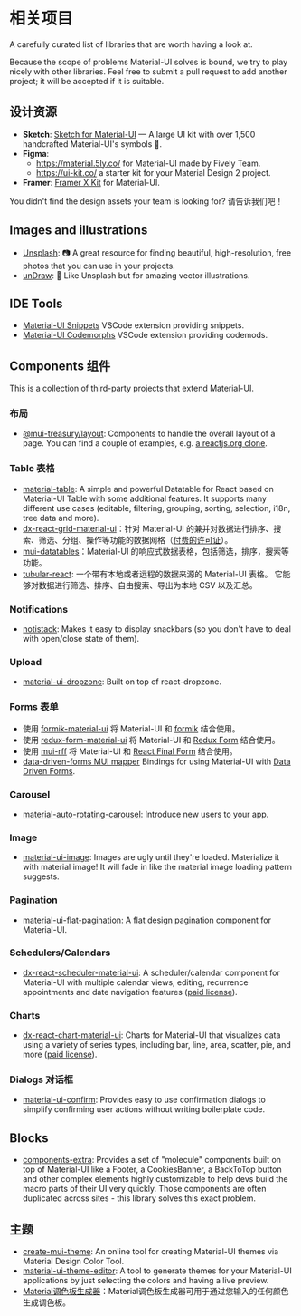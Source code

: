 # 相关项目

<p class="description">A carefully curated list of libraries that are worth having a look at.</p>

Because the scope of problems Material-UI solves is bound, we try to play nicely with other libraries. Feel free to submit a pull request to add another project; it will be accepted if it is suitable.

## 设计资源

- **Sketch**: [Sketch for Material-UI](https://material-ui.com/store/items/sketch-react/) — A large UI kit with over 1,500 handcrafted Material-UI's symbols 💎.
- **Figma**: 
  - https://material.5ly.co/ for Material-UI made by Fively Team.
  - https://ui-kit.co/ a starter kit for your Material Design 2 project.
- **Framer**: [Framer X Kit](https://packages.framer.com/package/material-ui/material-ui) for Material-UI.

You didn't find the design assets your team is looking for? 请告诉我们吧！

## Images and illustrations

- [Unsplash](https://unsplash.com): 📷 A great resource for finding beautiful, high-resolution, free photos that you can use in your projects.
- [unDraw](https://undraw.co/): 📐 Like Unsplash but for amazing vector illustrations.

## IDE Tools

- [Material-UI Snippets](https://marketplace.visualstudio.com/items?itemName=vscodeshift.material-ui-snippets) VSCode extension providing snippets.
- [Material-UI Codemorphs](https://marketplace.visualstudio.com/items?itemName=vscodeshift.material-ui-codemorphs) VSCode extension providing codemods.

## Components 组件

This is a collection of third-party projects that extend Material-UI.

### 布局

- [@mui-treasury/layout](https://mui-treasury.com/layout): Components to handle the overall layout of a page. You can find a couple of examples, e.g. [a reactjs.org clone](https://mui-treasury.com/layout/clones/reactjs).

### Table 表格

- [material-table](https://github.com/mbrn/material-table): A simple and powerful Datatable for React based on Material-UI Table with some additional features. It supports many different use cases (editable, filtering, grouping, sorting, selection, i18n, tree data and more).
- [dx-react-grid-material-ui](https://devexpress.github.io/devextreme-reactive/react/grid/)：针对 Material-UI 的兼并对数据进行排序、搜索、筛选、分组、操作等功能的数据网格（[付费的许可证](https://js.devexpress.com/licensing/)）。
- [mui-datatables](https://github.com/gregnb/mui-datatables)：Material-UI 的响应式数据表格，包括筛选，排序，搜索等功能。
- [tubular-react](https://github.com/unosquare/tubular-react): 一个带有本地或者远程的数据来源的 Material-UI 表格。 它能够对数据进行筛选、排序、自由搜索、导出为本地 CSV 以及汇总。

### Notifications

- [notistack](https://github.com/iamhosseindhv/notistack): Makes it easy to display snackbars (so you don't have to deal with open/close state of them).

### Upload

- [material-ui-dropzone](https://github.com/Yuvaleros/material-ui-dropzone): Built on top of react-dropzone.

### Forms 表单

- 使用 [formik-material-ui](https://github.com/stackworx/formik-material-ui) 将 Material-UI 和 [formik](https://jaredpalmer.com/formik) 结合使用。
- 使用 [redux-form-material-ui](https://github.com/erikras/redux-form-material-ui) 将 Material-UI 和 [Redux Form](https://redux-form.com/) 结合使用。
- 使用 [mui-rff](https://github.com/lookfirst/mui-rff) 将 Material-UI 和 [React Final Form](https://final-form.org/react) 结合使用。
- [data-driven-forms MUI mapper](https://github.com/data-driven-forms/react-forms/tree/master/packages/mui-component-mapper) Bindings for using Material-UI with [Data Driven Forms](https://data-driven-forms.org/).

### Carousel

- [material-auto-rotating-carousel](https://mui.wertarbyte.com/#material-auto-rotating-carousel): Introduce new users to your app.

### Image

- [material-ui-image](https://mui.wertarbyte.com/#material-ui-image): Images are ugly until they're loaded. Materialize it with material image! It will fade in like the material image loading pattern suggests.

### Pagination

- [material-ui-flat-pagination](https://github.com/szmslab/material-ui-flat-pagination): A flat design pagination component for Material-UI.

### Schedulers/Calendars

- [dx-react-scheduler-material-ui](https://devexpress.github.io/devextreme-reactive/react/scheduler/): A scheduler/calendar component for Material-UI with multiple calendar views, editing, recurrence appointments and date navigation features ([paid license](https://js.devexpress.com/licensing/)).

### Charts

- [dx-react-chart-material-ui](https://devexpress.github.io/devextreme-reactive/react/chart/): Charts for Material-UI that visualizes data using a variety of series types, including bar, line, area, scatter, pie, and more ([paid license](https://js.devexpress.com/licensing/)).

### Dialogs 对话框

- [material-ui-confirm](https://github.com/jonatanklosko/material-ui-confirm): Provides easy to use confirmation dialogs to simplify confirming user actions without writing boilerplate code.

## Blocks

- [components-extra](https://github.com/alexandre-lelain/components-extra): Provides a set of "molecule" components built on top of Material-UI like a Footer, a CookiesBanner, a BackToTop button and other complex elements highly customizable to help devs build the macro parts of their UI very quickly. Those components are often duplicated across sites - this library solves this exact problem.

## 主题

- [create-mui-theme](https://react-theming.github.io/create-mui-theme/): An online tool for creating Material-UI themes via Material Design Color Tool.
- [material-ui-theme-editor](https://in-your-saas.github.io/material-ui-theme-editor/): A tool to generate themes for your Material-UI applications by just selecting the colors and having a live preview.
- [Material调色板生成器](https://material.io/inline-tools/color/)：Material调色板生成器可用于通过您输入的任何颜色生成调色板。
